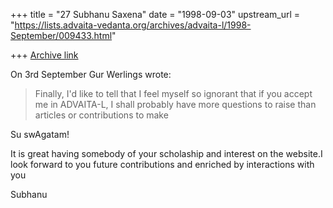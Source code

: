 +++
title = "27 Subhanu Saxena"
date = "1998-09-03"
upstream_url = "https://lists.advaita-vedanta.org/archives/advaita-l/1998-September/009433.html"

+++
[Archive link](https://lists.advaita-vedanta.org/archives/advaita-l/1998-September/009433.html)

On 3rd September Gur Werlings wrote:

> Finally, I'd like to tell that I feel myself so ignorant that if you
> accept me in ADVAITA-L, I shall probably have more questions to raise
> than articles or contributions to make
>
Su swAgatam!

It is great having somebody of your scholaship and interest on the
website.I look forward to you future contributions and enriched by
interactions with you

Subhanu

